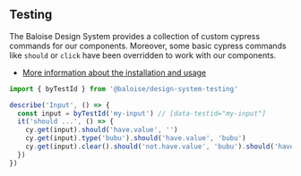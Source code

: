 ## Testing

The Baloise Design System provides a collection of custom cypress commands for our components. Moreover, some basic cypress commands like `should` or `click` have been overridden to work with our components.

- [More information about the installation and usage](/components/tooling/testing.html)

<!-- START: human documentation -->

```typescript
import { byTestId } from '@baloise/design-system-testing'

describe('Input', () => {
  const input = byTestId('my-input') // [data-testid="my-input"]
  it('should ...', () => {
    cy.get(input).should('have.value', '')
    cy.get(input).type('bubu').should('have.value', 'bubu')
    cy.get(input).clear().should('not.have.value', 'bubu').should('have.value', '')
  })
})
```

<!-- END: human documentation -->
